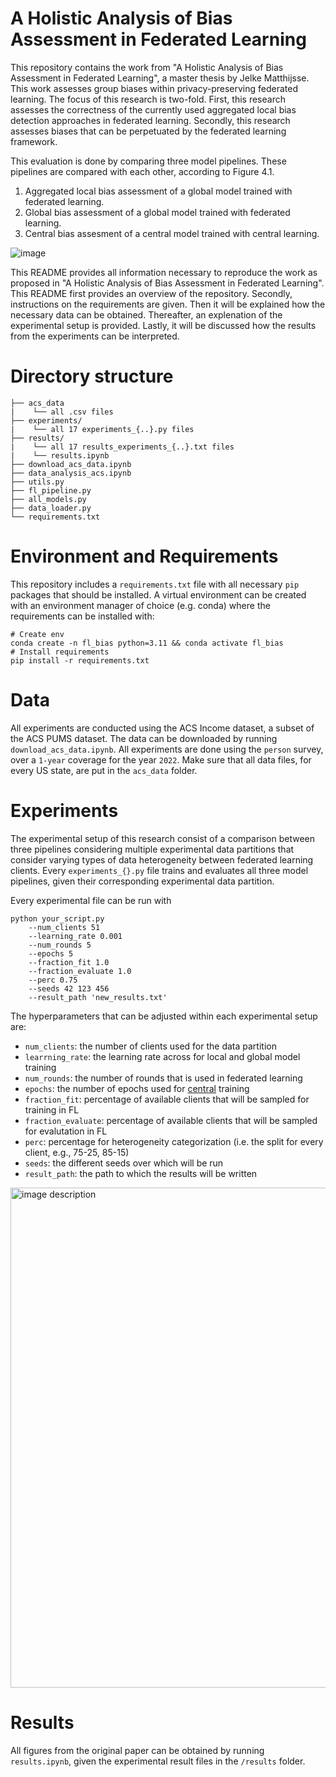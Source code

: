 # A Holistic Analysis of Bias Assessment in Federated Learning
This repository contains the work from "A Holistic Analysis of Bias Assessment in Federated Learning", a master thesis by Jelke Matthijsse. This work assesses group biases within privacy-preserving federated learning. The focus of this research is two-fold. First, this research assesses the correctness of the currently used aggregated local bias detection approaches in federated learning. Secondly, this research assesses biases that can be perpetuated by the federated learning framework. 

This evaluation is done by comparing three model pipelines. These pipelines are compared with each other, according to Figure 4.1. 
1. Aggregated local bias assessment of a global model trained with federated learning.
2. Global bias assessment of a global model trained with federated learning.
3. Central bias assesment of a central model trained with central learning.

![image](https://github.com/jelkejm/thesis/assets/77006994/26a1bb6c-310d-4e9a-ac33-aec7abac4ee9)



This README provides all information necessary to reproduce the work as proposed in "A Holistic Analysis of Bias Assessment in Federated Learning". This README first provides an overview of the repository. Secondly, instructions on the requirements are given. Then it will be explained how the necessary data can be obtained. Thereafter, an explenation of the experimental setup is provided. Lastly, it will be discussed how the results from the experiments can be interpreted.

# Directory structure
```
├── acs_data
|    └── all .csv files
├── experiments/
|    └── all 17 experiments_{..}.py files
├── results/
|    └── all 17 results_experiments_{..}.txt files
|    └── results.ipynb
├── download_acs_data.ipynb
├── data_analysis_acs.ipynb
├── utils.py
├── fl_pipeline.py
├── all_models.py
├── data_loader.py
└── requirements.txt
```

# Environment and Requirements
This repository includes a `requirements.txt` file with all necessary `pip` packages that should be installed. A virtual environment can be created with an environment manager of choice (e.g. conda) where the requirements can be installed with:

```
# Create env
conda create -n fl_bias python=3.11 && conda activate fl_bias
# Install requirements
pip install -r requirements.txt
```
# Data
All experiments are conducted using the ACS Income dataset, a subset of the ACS PUMS dataset. The data can be downloaded by running `download_acs_data.ipynb`. All experiments are done using the `person` survey, over a `1-year` coverage for the year `2022`. Make sure that all data files, for every US state, are put in the `acs_data` folder.  

# Experiments
The experimental setup of this research consist of a comparison between three pipelines considering multiple experimental data partitions that consider varying types of data heterogeneity between federated learning clients. Every `experiments_{}.py` file trains and evaluates all three model pipelines, given their corresponding experimental data partition.

Every experimental file can be run with 

```
python your_script.py
    --num_clients 51
    --learning_rate 0.001
    --num_rounds 5
    --epochs 5
    --fraction_fit 1.0
    --fraction_evaluate 1.0
    --perc 0.75 
    --seeds 42 123 456
    --result_path 'new_results.txt'
```

The hyperparameters that can be adjusted within each experimental setup are:
- `num_clients`: the number of clients used for the data partition
- `learrning_rate`: the learning rate across for local and global model training
- `num_rounds`: the number of rounds that is used in federated learning
- `epochs`: the number of epochs used for <ins>central</ins> training
- `fraction_fit`: percentage of available clients that will be sampled for training in FL
- `fraction_evaluate`: percentage of available clients that will be sampled for evalutation in FL
- `perc`: percentage for heterogeneity categorization (i.e. the split for every client, e.g., 75-25, 85-15)
- `seeds`: the different seeds over which will be run
- `result_path`: the path to which the results will be written

<img src="https://github.com/jelkejm/thesis/assets/77006994/e7a25b91-6890-4be9-ae36-1b0d54df4644" width="800" alt="image description">

# Results
All figures from the original paper can be obtained by running `results.ipynb`, given the experimental result files in the `/results` folder.
